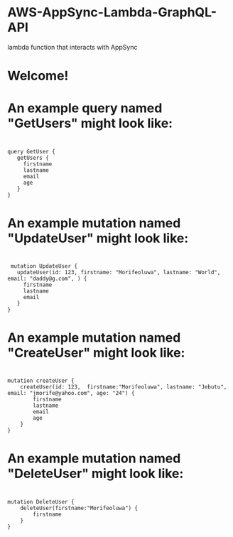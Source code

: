 # AWS-AppSync-Lambda-GraphQL-API
lambda function that interacts with AppSync

# Welcome!

# An example query named "GetUsers" might look like:
#
    query GetUser {
       getUsers {
         firstname
         lastname
         email
         age
       }
    }
#
# An example mutation named "UpdateUser" might look like:
#
     mutation UpdateUser {
       updateUser(id: 123, firstname: "Morifeoluwa", lastname: "World", email: "daddy@g.com", ) {
         firstname
         lastname
         email
       }
    }

#
# An example mutation named "CreateUser" might look like:
#
    mutation createUser {
        createUser(id: 123,  firstname:"Morifeoluwa", lastname: "Jebutu",       email: "jmorife@yahoo.com", age: "24") {
            firstname
     		lastname
     		email
     		age
        }
    }

#
# An example mutation named "DeleteUser" might look like:
#
    mutation DeleteUser {
        deleteUser(firstname:"Morifeoluwa") {
    		firstname
        }
    }
